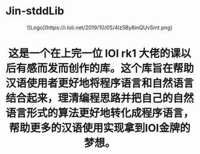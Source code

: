 # Jin-stddLib

<div align=center>![Logo](https://i.loli.net/2019/10/05/4lz5By8inQUvSmt.png)

这是一个在上完一位 IOI rk1 大佬的课以后有感而发而创作的库。这个库旨在帮助汉语使用者更好地将程序语言和自然语言结合起来，理清编程思路并把自己的自然语言形式的算法更好地转化成程序语言，帮助更多的汉语使用实现拿到IOI金牌的梦想。
=======